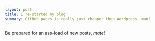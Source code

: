 ```yaml
---
layout: post
title: I re-started my blog
summary: GitHub pages is really just cheaper then Wordpress, man!
---
```


Be prepared for an ass-load of new posts, *mate*!
